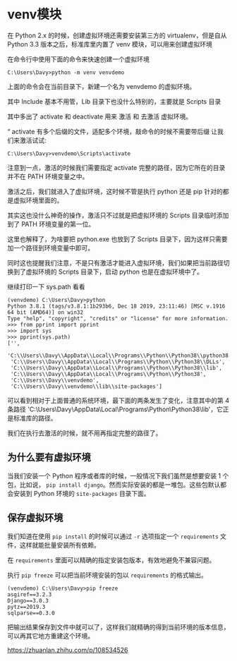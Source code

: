 # venv模块

在 Python 2.x 的时候，创建虚拟环境还需要安装第三方的 virtualenv，但是自从 Python 3.3 版本之后，标准库里内置了 venv 模块，可以用来创建虚拟环境

在命令行中使用下面的命令来快速创建一个虚拟环境

```shell
C:\Users\Davy>python -m venv venvdemo
```

上面的命令会在当前目录下，新建一个名为 venvdemo 的虚拟环境。

其中 Include 基本不用管，Lib 目录下也没什么特别的，主要就是 Scripts 目录

其中多出了 activate 和 deactivate 用来 激活 和 去激活 虚拟环境。

“ activate 有多个后缀的文件，适配多个环境，敲命令的时候不需要带后缀
让我们来激活试试:

```shell
C:\Users\Davy>venvdemo\Scripts\activate
```

注意到一点，激活的时候我们需要指定 activate 完整的路径，因为它所在的目录并不在 PATH 环境变量之中。

激活之后，我们就进入了虚拟环境，这时候不管是执行 python 还是 pip 针对的都是虚拟环境里面的。

其实这也没什么神奇的操作，激活只不过就是把虚拟环境的 Scripts 目录临时添加到了 PATH 环境变量的第一位。

这里也解释了，为啥要把 python.exe 也放到了 Scripts 目录下，因为这样只需要加一个路径到环境变量中即可。

同时这也提醒我们注意，不是只有激活才能进入虚拟环境，我们如果把当前路径切换到了虚拟环境的 Scripts 目录下，启动 python 也是在虚拟环境中了。

继续打印一下 sys.path 看看

```shell
(venvdemo) C:\Users\Davy>python
Python 3.8.1 (tags/v3.8.1:1b293b6, Dec 18 2019, 23:11:46) [MSC v.1916 64 bit (AMD64)] on win32
Type "help", "copyright", "credits" or "license" for more information.
>>> from pprint import pprint
>>> import sys
>>> pprint(sys.path)
['',
 'C:\\Users\\Davy\\AppData\\Local\\Programs\\Python\\Python38\\python38.zip',
 'C:\\Users\\Davy\\AppData\\Local\\Programs\\Python\\Python38\\DLLs',
 'C:\\Users\\Davy\\AppData\\Local\\Programs\\Python\\Python38\\lib',
 'C:\\Users\\Davy\\AppData\\Local\\Programs\\Python\\Python38',
 'C:\\Users\\Davy\\venvdemo',
 'C:\\Users\\Davy\\venvdemo\\lib\\site-packages']
```

可以看到相对于上面普通的系统环境，最下面的两条发生了变化，注意其中的第 4 条路径 'C:\\Users\\Davy\\AppData\\Local\\Programs\\Python\\Python38\\lib'，它正是标准库的路径。

我们在执行去激活的时候，就不用再指定完整的路径了。

## **为什么要有虚拟环境**

当我们安装一个 Python 程序或者库的时候，一般情况下我们虽然是想要安装 1 个包，比如说， `pip install django`。然而实际安装的都是一堆包。这些包默认都会安装到 Python 环境的 `site-packages` 目录下面。



## **保存虚拟环境**

我们知道在使用 `pip install` 的时候可以通过 `-r` 选项指定一个 `requirements` 文件，这样就能批量安装所有依赖。

在 `requirements` 里面可以精确的指定安装包版本，有效地避免不兼容问题。

执行 `pip freeze` 可以把当前环境安装的包以 `requirements` 的格式输出。

```text
(venvdemo) C:\Users\Davy>pip freeze
asgiref==3.2.3
Django==3.0.3
pytz==2019.3
sqlparse==0.3.0
```

把输出结果保存到文件中就可以了，这样我们就精确的得到当前环境的版本信息，可以再其它地方重建这个环境。



https://zhuanlan.zhihu.com/p/108534526
